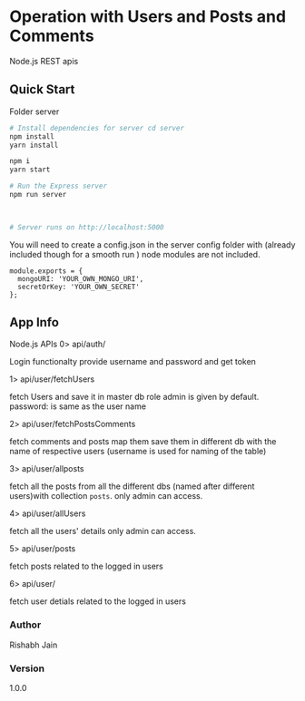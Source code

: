 # Operation with Users and Posts and Comments
 
Node.js REST apis

## Quick Start

Folder
    server   

```bash
# Install dependencies for server cd server
npm install
yarn install

npm i  
yarn start

# Run the Express server  
npm run server

 

# Server runs on http://localhost:5000  
```

You will need to create a config.json in the server config folder with (already included though for a smooth run )
node modules are not included.

```
module.exports = {
  mongoURI: 'YOUR_OWN_MONGO_URI',
  secretOrKey: 'YOUR_OWN_SECRET'
};
```

## App Info
Node.js APIs
0> api/auth/
  
  Login functionalty
  provide username and password and get token 

1> api/user/fetchUsers

fetch Users and save it in master db
role admin is given by default.
password: is same as the user name 

2> api/user/fetchPostsComments

fetch 
    comments and posts
    map them 
    save them in different db with the name of respective users (username is used for naming of the table) 

3> api/user/allposts 

fetch all the posts from all the different dbs (named after different users)with collection `posts`.
only admin can access.

4> api/user/allUsers

fetch all the users' details 
only admin can access.
    
5> api/user/posts

fetch posts related to the logged in users

6> api/user/

fetch user detials related to the logged in users
 
### Author

Rishabh Jain

### Version

1.0.0
 
